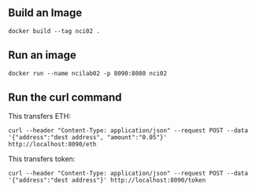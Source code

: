 ## Build an Image ##

```docker build --tag nci02 .```


## Run an image ##

```docker run --name ncilab02 -p 8090:8080 nci02```

## Run the curl command ##

This transfers ETH:

```curl --header "Content-Type: application/json" --request POST --data '{"address":"dest address", "amount":"0.05"}' http://localhost:8090/eth```

This transfers token:

```curl --header "Content-Type: application/json" --request POST --data '{"address":"dest address"}' http://localhost:8090/token```

